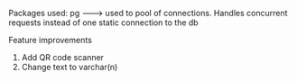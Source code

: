 Packages used:
pg ---> used to pool of connections. Handles concurrent requests instead of one static connection to the db





Feature improvements
1. Add QR code scanner
2. Change text to varchar(n)